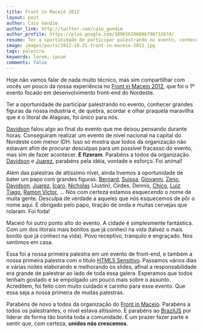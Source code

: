 ```yaml
---
title: Front in Maceió 2012
layout: post
author: Caio Gondim
author_link: http://twitter.com/caio_gondim
author_profile: https://plus.google.com/109656206006790732674/
resumo: Ter a oportunidade de participar palestrando no evento, conhecer grandes figuras da nossa industria e, de quebra, acordar e olhar praquela maravilha que é o litoral de Alagoas, foi único para nós.
image: images/posts/2012-10-31-front-in-maceio-2012.jpg
tags: palestra
keywords: lorem, ipsum
comments: false
---
```


Hoje não vamos falar de nada muito técnico, mas sim compartilhar com vocês um
pouco da nossa experiência no [Front in Maceío 2012](http://frontinmaceio.com.br/), que foi o 1º evento focado em
desenvolvimento front-end do Nordeste.

Ter a oportunidade de participar palestrando no evento, conhecer grandes figuras
da nossa industria e, de quebra, acordar e olhar praquela maravilha que é o litoral
de Alagoas, foi único para nós.

[Davidson](http://twitter.com/davidsonfellipe) falou algo ao final do evento que me deixou pensando durante horas.
Conseguiram realizar um evento de nível nacional na capital do Nordeste com
menor IDH. Isso só mostra que todos da organização não estavam afim de procurar
desculpas para um possível fracasso do evento, mas sim de fazer acontecer. **E
fizeram**. Parabéns a todos da organização. [Davidson](http://twitter.com/davidsonfellipe) e [Juarez](http://twitter.com/juarezpaf), parabéns pela
idéia, vontade e esforço. Foi animal!

Além das palestras de altíssimo nível, ainda tivemos a oportunidade de bater um
papo com grandes figuras. [Bernard](http://twitter.com/bernarddeluna),
[Suissa](http://twitter.com/osuissa), [Giovanni](http://twitter.com/keppelen),
[Zeno](http://twitter.com/zenorocha), [Davidson](http://twitter.com/davidsonfellipe),
[Juarez](http://twitter.com/juarezpaf),
[Ícaro](http://twitter.com/icaromedeiros), [Nicholas](http://twitter.com/nicholasfazio) (Justin),
Cirdes, Dennis, [Chico](http://say2me.com.br), [Luiz Tiago](http://twitter.com/luiztiago),
[Ramon Victor](http://twitter.com/ramonvictor), ...
Nós com certeza estamos esquecendo o nome de muita gente. Desculpa de verdade a
aqueles que nós esquecemos de pôr o nome aqui. E obrigado pelo papo, tiração de
onda e muitas cervejas que rolaram. Foi foda!

Maceió foi outro ponto alto do evento. A cidade é simplesmente fantástica. Com
um dos litorais mais bonitos que já conheci na vida (talvez o mais bonito  que
já conheci na vida). Povo receptivo, tranquilo e engraçado. Nos sentimos em casa.

Essa foi a nossa primeira palestra em um evento de front-end, e também a nossa primeira
palestra com o título [HTML5 Sensitivo](http://loopinfinito.com.br/2012/10/24/seu-browser-no-plano-astral/).
Passamos vários dias e várias noites elaborando e melhorando os slides, afinal a responsabilidade era
grande de palestrar ao lado de toda essa galera. Esperamos que todos tenham
gostado e se empolgado um pouco mais sobre o assunto. Acreditem, foi
feito com muito cuidado e carinho para esse evento. Que essa seja a
nossa primeira de muitas palestras.

Parabéns de novo a todos da organização do [Front in Maceío](http://frontinmaceio.com.br/). Parabéns a todos os
palestrantes, o nível estava altíssimo. E parabéns ao [BrazilJS](http://braziljs.org) por liderar de
forma tão bonita toda a comunidade. É um prazer fazer parte e sentir que, com
certeza, **unidos nós crescemos**.
